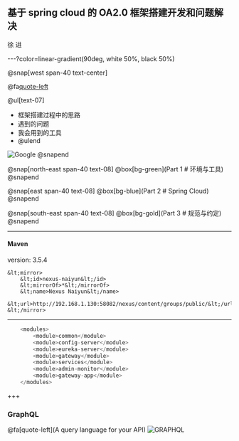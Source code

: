 ## 基于 spring cloud 的 OA2.0 框架搭建开发和问题解决
徐 进


---?color=linear-gradient(90deg, white 50%, black 50%)

@snap[west span-40 text-center]


@fa[quote-left](工欲善其事<br>必先利其器)

@ul[text-07]
- 框架搭建过程中的思路
- 遇到的问题
- 我会用到的工具
- @ulend

![Google](https://www.google.com/images/branding/googlelogo/1x/googlelogo_color_272x92dp.png)
@snapend

@snap[north-east span-40 text-08]
@box[bg-green](Part 1 # 环境与工具)
@snapend

@snap[east span-40 text-08]
@box[bg-blue](Part 2 # Spring Cloud)
@snapend

@snap[south-east span-40 text-08]
@box[bg-gold](Part 3 # 规范与约定)
@snapend


---

#### Maven

version: 3.5.4

```
&lt;mirror>
    &lt;id>nexus-naiyun&lt;/id>
    &lt;mirrorOf>*&lt;/mirrorOf>
    &lt;name>Nexus Naiyun&lt;/name>
    &lt;url>http://192.168.1.130:58082/nexus/content/groups/public/&lt;/url>
&lt;/mirror>
```


---

```java
    <modules>
        <module>common</module>
        <module>config-server</module>
        <module>eureka-server</module>
        <module>gateway</module>
        <module>services</module>
        <module>admin-monitor</module>
        <module>gateway-app</module>
    </modules>
```
+++

### GraphQL
@fa[quote-left](A query language for your API)
![GRAPHQL](https://www.baidu.com/img/bd_logo1.png?where=super)



